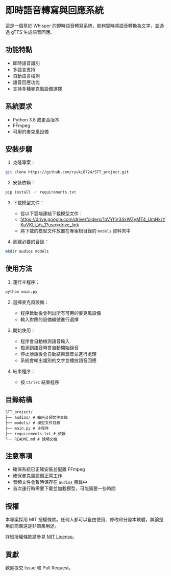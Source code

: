 # 即時語音轉寫與回應系統

這是一個基於 Whisper 的即時語音轉寫系統，能夠實時將語音轉換為文字，並通過 gTTS 生成語音回應。

## 功能特點

- 即時語音識別
- 多語言支持
- 自動語言檢測
- 語音回應功能
- 支持多種麥克風設備選擇

## 系統要求

- Python 3.8 或更高版本
- FFmpeg
- 可用的麥克風設備

## 安裝步驟

1. 克隆專案：

```bash
git clone https://github.com/ryuki0724/STT_project.git
```

2. 安裝依賴：


```bash
pip install -r requirements.txt
```

3. 下載模型文件：
   - 從以下雲端連結下載模型文件：
   - https://drive.google.com/drive/folders/1bVYhV34xWZyMT4_UmHkrYKuVKLi_Vs_1?usp=drive_link
   - 將下載的模型文件放置在專案根目錄的 `models` 資料夾中

4. 創建必要的目錄：

```bash
mkdir audios models
```

## 使用方法

1. 運行主程序：

```bash
python main.py
```

2. 選擇麥克風設備：
   - 程序啟動後會列出所有可用的麥克風設備
   - 輸入對應的設備編號進行選擇

3. 開始使用：
   - 程序會自動檢測語音輸入
   - 檢測到語音時會自動開始錄音
   - 停止說話後會自動結束錄音並進行處理
   - 系統會輸出識別的文字並播放語音回應

4. 結束程序：
   - 按 `Ctrl+C` 結束程序

## 目錄結構

```
STT_project/
├── audios/ # 臨時音頻文件目錄
├── models/ # 模型文件目錄
├── main.py # 主程序
├── requirements.txt # 依賴
└── README.md # 說明文檔
```

## 注意事項

- 確保系統已正確安裝並配置 FFmpeg
- 確保麥克風設備正常工作
- 音頻文件會暫時保存在 `audios` 目錄中
- 首次運行時需要下載並加載模型，可能需要一些時間

## 授權

本專案採用 MIT 授權條款。任何人都可以自由使用、修改和分發本軟體，無論是用於商業還是非商業用途。

詳細授權條款請參見 [MIT License](https://opensource.org/licenses/MIT)。

## 貢獻

歡迎提交 Issue 和 Pull Request。
